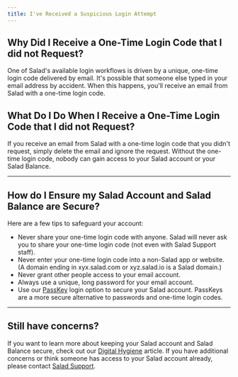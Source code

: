 ```yaml
---
title: I've Received a Suspicious Login Attempt
---
```


## Why Did I Receive a One-Time Login Code that I did not Request?

One of Salad's available login workflows is driven by a unique, one-time login code delivered by email. It's possible
that someone else typed in your email address by accident. When this happens, you'll receive an email from Salad with a
one-time login code.

## What Do I Do When I Receive a One-Time Login Code that I did not Request?

If you receive an email from Salad with a one-time login code that you didn't request, simply delete the email and
ignore the request. Without the one-time login code, nobody can gain access to your Salad account or your Salad Balance.

---

## How do I Ensure my Salad Account and Salad Balance are Secure?

Here are a few tips to safeguard your account:

- Never share your one-time login code with anyone. Salad will never ask you to share your one-time login code (not even
  with Salad Support staff).
- Never enter your one-time login code into a non-Salad app or website. (A domain ending in xyx.salad.com or
  xyz.salad.io is a Salad domain.)
- Never grant other people access to your email account.
- Always use a unique, long password for your email account.
- Use our [PassKey](/docs/guides/using-salad/salad-app-passkeys) login option to secure your Salad account. PassKeys are
  a more secure alternative to passwords and one-time login codes.

---

## **Still have concerns?**

If you want to learn more about keeping your Salad account and Salad Balance secure, check out our
[Digital Hygiene](/docs/guides/getting-started/digital-hygiene-and-your-salad-balance) article. If you have additional
concerns or think someone has access to your Salad account already, please contact [Salad Support](/contact).
